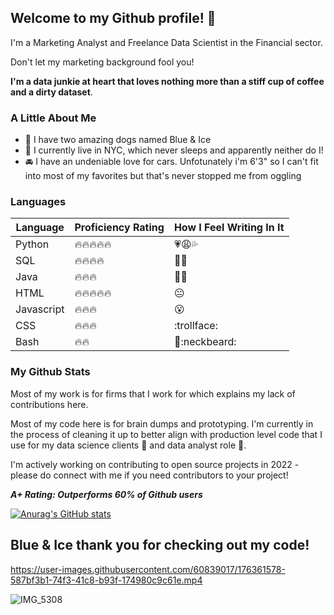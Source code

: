 ## Welcome to my Github profile! 👋

I'm a Marketing Analyst and Freelance Data Scientist in the Financial sector.

Don't let my marketing background fool you!

**I'm a data junkie at heart that loves nothing more than a stiff cup of coffee and a dirty dataset**.

### A Little About Me

- :dog: I have two amazing dogs named Blue & Ice
- :city_sunset: I currently live in NYC, which never sleeps and apparently neither do I!
- :oncoming_automobile: I have an undeniable love for cars. Unfotunately i'm 6'3" so I can't fit into most of my favorites but that's never stopped me from oggling

### Languages

| Language   | Proficiency Rating             | How I Feel Writing In It         |
|------------|--------------------------------|----------------------------------|
| Python     | :fire::fire::fire::fire::fire: | :heartpulse::weary::sweat_drops: |
| SQL        | :fire::fire::fire::fire:       | :clap::sunglasses:               |
| Java       | :fire::fire::fire:             | :muscle::triumph:                |
| HTML       | :fire::fire::fire::fire::fire: | :neutral_face:                   |
| Javascript | :fire::fire::fire:             | :open_mouth:                     |
| CSS        | :fire::fire::fire:             | :trollface:                      |
| Bash       | :fire::fire:                   | :metal::neckbeard:               |

### My Github Stats

Most of my work is for firms that I work for which explains my lack of contributions here.

Most of my code here is for brain dumps and prototyping. I'm currently in the process of cleaning it up to better align with production level code that I use for my data science clients :first_quarter_moon_with_face: and data analyst role :necktie:.

I'm actively working on contributing to open source projects in 2022 - please do connect with me if you need contributors to your project!

***A+ Rating: Outperforms 60% of Github users***

[![Anurag's GitHub stats](https://github-readme-stats.vercel.app/api?username=xvrgill)](https://github.com/anuraghazra/github-readme-stats)

## Blue & Ice thank you for checking out my code!

https://user-images.githubusercontent.com/60839017/176361578-587bf3b1-74f3-41c8-b93f-174980c9c61e.mp4

![IMG_5308](https://user-images.githubusercontent.com/60839017/176361671-c6480dfb-808f-4bdb-a437-b367b6b9f5e3.jpeg)
